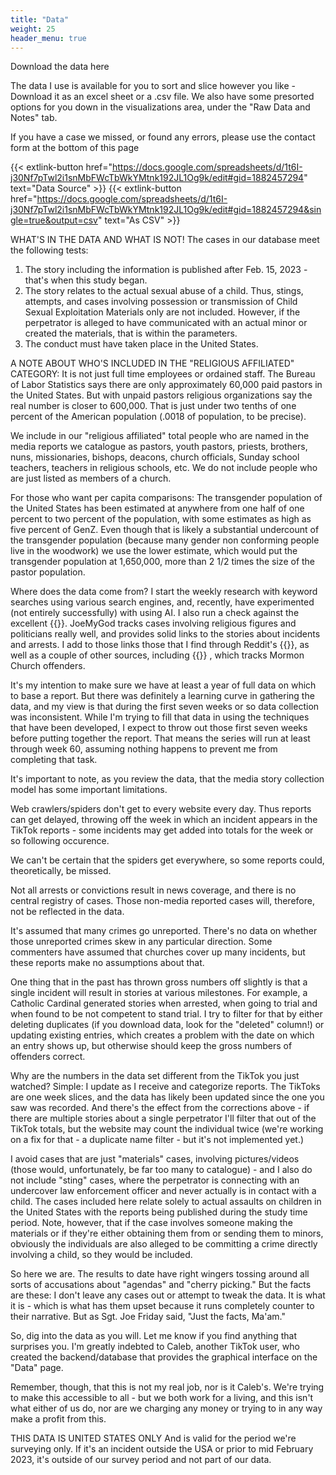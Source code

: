 ```yaml
---
title: "Data"
weight: 25
header_menu: true
---
```

Download the data here

The data I use is available for you to sort and slice however you like - Download it as an excel sheet or a .csv file. We also have some presorted options for you down in the visualizations area, under the "Raw Data and Notes" tab.

If you have a case we missed, or found any errors, please use the contact form at the bottom of this page

{{< extlink-button href="https://docs.google.com/spreadsheets/d/1t6I-j30Nf7pTwl2i1snMbFWcTbWkYMtnk192JL1Og9k/edit#gid=1882457294" text="Data Source" >}} {{< extlink-button href="https://docs.google.com/spreadsheets/d/1t6I-j30Nf7pTwl2i1snMbFWcTbWkYMtnk192JL1Og9k/edit#gid=1882457294&single=true&output=csv" text="As CSV" >}}

WHAT'S IN THE DATA AND WHAT IS NOT!
The cases in our database meet the following tests:
1. The story including the information is published after Feb. 15, 2023 - that's when this study began.
2. The story relates to the actual sexual abuse of a child. Thus, stings, attempts, and cases involving possession or transmission of Child Sexual Exploitation Materials only are not included. However, if the perpetrator is alleged to have communicated with an actual minor or created the materials, that is within the parameters.
3. The conduct must have taken place in the United States. 

A NOTE ABOUT WHO'S INCLUDED IN THE "RELIGIOUS AFFILIATED" CATEGORY:
It is not just full time employees or ordained staff. The Bureau of Labor Statistics says there are only approximately 60,000 paid pastors in the United States. But with unpaid pastors religious organizations say the real number is closer to 600,000. That is just under two tenths of one percent of the American population (.0018 of population, to be precise).

We include in our "religious affiliated" total people who are named in the media reports we catalogue as pastors, youth pastors, priests, brothers, nuns, missionaries, bishops, deacons, church officials, Sunday school teachers, teachers in religious schools, etc. We do not include people who are just listed as members of a church.

For those who want per capita comparisons:
The transgender population of the United States has been estimated at anywhere from one half of one percent to two percent of the population, with some estimates as high as five percent of GenZ. Even though that is likely a substantial undercount of the transgender population (because many gender non conforming people live in the woodwork) we use the lower estimate, which would put the transgender population at 1,650,000, more than 2 1/2 times the size of the pastor population.

Where does the data come from?
I start the weekly research with keyword searches using various search engines, and, recently, have experimented (not entirely successfully) with using AI. I also run a check against the excellent {{}}. JoeMyGod tracks cases involving religious figures and politicians really well, and provides solid links to the stories about incidents and arrests. I add to those links those that I find through Reddit's {{}}, as well as a couple of other sources, including {{}} , which tracks Mormon Church offenders.

It's my intention to make sure we have at least a year of full data on which to base a report. But there was definitely a learning curve in gathering the data, and my view is that during the first seven weeks or so data collection was inconsistent. While I'm trying to fill that data in using the techniques that have been developed, I expect to throw out those first seven weeks before putting together the report. That means the series will run at least through week 60, assuming nothing happens to prevent me from completing that task.

It's important to note, as you review the data, that the media story collection model has some important limitations.

Web crawlers/spiders don't get to every website every day. Thus reports can get delayed, throwing off the week in which an incident appears in the TikTok reports - some incidents may get added into totals for the week or so following occurence.

We can't be certain that the spiders get everywhere, so some reports could, theoretically, be missed.

Not all arrests or convictions result in news coverage, and there is no central registry of cases. Those non-media reported cases will, therefore, not be reflected in the data.

It's assumed that many crimes go unreported. There's no data on whether those unreported crimes skew in any particular direction. Some commenters have assumed that churches cover up many incidents, but these reports make no assumptions about that.

One thing that in the past has thrown gross numbers off slightly is that a single incident will result in stories at various milestones. For example, a Catholic Cardinal generated stories when arrested, when going to trial and when found to be not competent to stand trial. I try to filter for that by either deleting duplicates (if you download data, look for the "deleted" column!) or updating existing entries, which creates a problem with the date on which an entry shows up, but otherwise should keep the gross numbers of offenders correct.

Why are the numbers in the data set different from the TikTok you just watched? Simple: I update as I receive and categorize reports. The TikToks are one week slices, and the data has likely been updated since the one you saw was recorded. And there's the effect from the corrections above - if there are multiple stories about a single perpetrator I'll filter that out of the TikTok totals, but the website may count the individual twice (we're working on a fix for that - a duplicate name filter - but it's not implemented yet.)

I avoid cases that are just "materials" cases, involving pictures/videos (those would, unfortunately, be far too many to catalogue) - and I also do not include "sting" cases, where the perpetrator is connecting with an undercover law enforcement officer and never actually is in contact with a child. The cases included here relate solely to actual assaults on children in the United States with the reports being published during the study time period. Note, however, that if the case involves someone making the materials or if they're either obtaining them from or sending them to minors, obviously the individuals are also alleged to be committing a crime directly involving a child, so they would be included.

So here we are. The results to date have right wingers tossing around all sorts of accusations about "agendas" and "cherry picking." But the facts are these: I don't leave any cases out or attempt to tweak the data. It is what it is - which is what has them upset because it runs completely counter to their narrative. But as Sgt. Joe Friday said, "Just the facts, Ma'am."

So, dig into the data as you will. Let me know if you find anything that surprises you. I'm greatly indebted to Caleb, another TikTok user, who created the backend/database that provides the graphical interface on the "Data" page.

Remember, though, that this is not my real job, nor is it Caleb's. We're trying to make this accessible to all - but we both work for a living, and this isn't what either of us do, nor are we charging any money or trying to in any way make a profit from this.

THIS DATA IS UNITED STATES ONLY
And is valid for the period we're surveying only. If it's an incident outside the USA or prior to mid February 2023, it's outside of our survey period and not part of our data.
